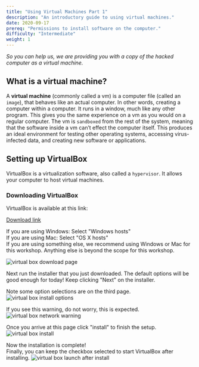 ```yaml
---
title: "Using Virtual Machines Part 1"
description: "An introductory guide to using virtual machines."
date: 2020-09-17
prereq: "Permissions to install software on the computer."
difficulty: "Intermediate"
weight: 1
---
```


*So you can help us, we are providing you with a copy of the hacked computer as a virtual machine.*

## What is a virtual machine?

A **virtual machine** (commonly called a vm) is a computer file (called an `image`), that behaves like an actual computer. In other words, creating a computer within a computer. It runs in a window, much like any other program. This gives you the same experience on a vm as you would on a regular computer. The vm is `sandboxed` from the rest of the system, meaning that the software inside a vm can’t effect the computer itself. This produces an ideal environment for testing other operating systems, accessing virus-infected data, and creating new software or applications.

## Setting up VirtualBox

VirtualBox is a virtualization software, also called a `hypervisor`. It allows your computer to host virtual machines.

### Downloading VirtualBox

VirtualBox is available at this link:

<a class="my-2 mx-4 btn btn-info" href="https://www.virtualbox.org/wiki/Downloads">
Download link
</a>

If you are using Windows:  Select "Windows hosts"  
If you are using Mac:  Select "OS X hosts"  
If you are using something else, we recommend using Windows or Mac for this workshop. Anything else is beyond the scope for this workshop.  

![virtual box download page](../images/vbox-dlpage-update.PNG?classes=border,shadow)

Next run the installer that you just downloaded. The default options will be good enough for today! Keep clicking "Next" on the installer.

Note some option selections are on the third page.
![virtual box install options](../images/vbox-install-03.PNG?classes=border,shadow)

If you see this warning, do not worry, this is expected. 
![virtual box network warning](../images/vbox-install-04.PNG?classes=border,shadow)

Once you arrive at this page click "install" to finish the setup.
![virtual box install](../images/vbox-install-05.PNG?classes=border,shadow)

Now the installation is complete!  
Finally, you can keep the checkbox selected to start VirtualBox after installing.
![virtual box launch after install](../images/vbox-install-06.PNG?classes=border,shadow)
